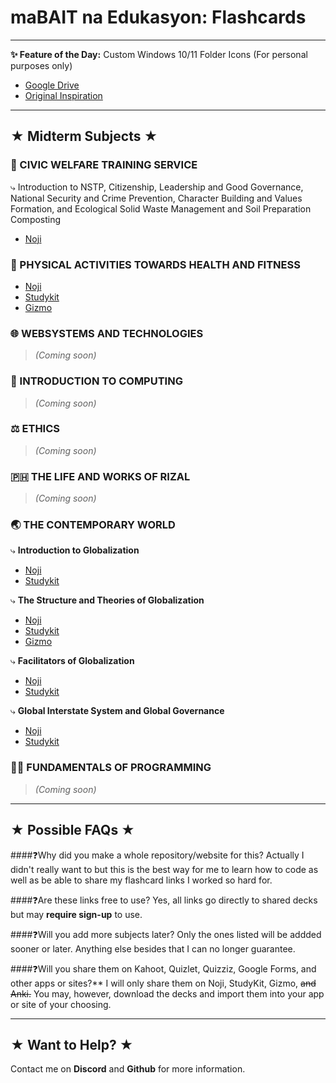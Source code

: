 # maBAIT na Edukasyon: Flashcards
---
**✨ Feature of the Day:** Custom Windows 10/11 Folder Icons (For personal purposes only)
- [Google Drive](https://drive.google.com/drive/folders/1sAmxzUzE16S3CbylajU8XxTfl46A-fC7?usp=sharing)
- [Original Inspiration](https://github.com/icon11-community/Folder11)

---

## ★ Midterm Subjects ★

### 🌳 CIVIC WELFARE TRAINING SERVICE
⤷ Introduction to NSTP, Citizenship, Leadership and Good Governance, National Security and Crime Prevention, Character Building and Values Formation, and Ecological Solid Waste Management and Soil Preparation Composting
- [Noji](https://noji.io/shared_deck/v2_KEPzurWgoG_8483595)

### 🏀 PHYSICAL ACTIVITIES TOWARDS HEALTH AND FITNESS
- [Noji](https://noji.io/shared_deck/v2_kWVbD43xLc_8483595)  
- [Studykit](https://studykit.app/decks/d8e47752-eed8-4c6d-8856-ae21799564ca)
- [Gizmo](https://gizmo.ai/deck/46576794)

### 🌐 WEBSYSTEMS AND TECHNOLOGIES
> *(Coming soon)*

### 🧮 INTRODUCTION TO COMPUTING
> *(Coming soon)*

### ⚖️ ETHICS
> *(Coming soon)*

### 🇵🇭 THE LIFE AND WORKS OF RIZAL
> *(Coming soon)*

### 🌏 THE CONTEMPORARY WORLD
⤷ **Introduction to Globalization**
- [Noji](https://noji.io/shared_deck/v2_Pv9dnhtqCg_8483595)  
- [Studykit](https://studykit.app/decks/a7c51d32-6c70-4a3b-8caf-8c286ca4020e)

⤷ **The Structure and Theories of Globalization**
- [Noji](https://noji.io/shared_deck/v2_4TGVTmnoLX_8483595)  
- [Studykit](https://studykit.app/decks/267a5dab-f9ae-4474-9399-2d40f8eca4a9)
- [Gizmo](https://gizmo.ai/deck/46544264)
  
⤷ **Facilitators of Globalization**
- [Noji](https://noji.io/shared_deck/v2_Uf4hB8YvXF_8483595)  
- [Studykit](https://studykit.app/decks/ba8c3edd-0b7c-41bf-befc-dfd4a6cb939d)
  
⤷ **Global Interstate System and Global Governance**
- [Noji](https://noji.io/shared_deck/v2_A6uKAX16RM_8483595)  
- [Studykit](https://studykit.app/decks/c5c49e2e-512d-4fe4-ba99-c54db8fe141e)
  
### 🧑‍💻 FUNDAMENTALS OF PROGRAMMING
> *(Coming soon)*

---

## ★ Possible FAQs ★
####❓Why did you make a whole repository/website for this?
Actually I didn't really want to but this is the best way for me to learn how to code as well as be able to share my flashcard links I worked so hard for.

####❓Are these links free to use?
Yes, all links go directly to shared decks but may **require sign-up** to use.

####❓Will you add more subjects later?
Only the ones listed will be addded sooner or later. Anything else besides that I can no longer guarantee.

####❓Will you share them on Kahoot, Quizlet, Quizziz, Google Forms, and other apps or sites?**
I will only share them on Noji, StudyKit, Gizmo, ~~and Anki.~~ You may, however, download the decks and import them into your app or site of your choosing.

---

## ★ Want to Help? ★
Contact me on **Discord** and **Github** for more information.

